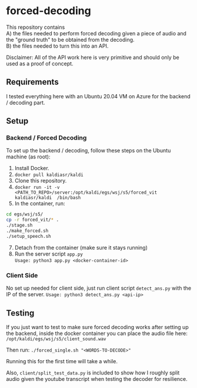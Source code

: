 # forced-decoding
This repository contains<br> 
A) the files needed to perform forced decoding given a piece of audio and 
the "ground truth" to be obtained from the decoding.<br>
B) the files needed to turn this into an API.

Disclaimer: All of the API work here is very primitive and should only be 
used as a proof of concept.

## Requirements
I tested everything here with an Ubuntu 20.04 VM on Azure for the backend 
/ decoding part.

## Setup
### Backend / Forced Decoding
To set up the backend / decoding, follow these steps on the Ubuntu machine 
(as root):
1. Install Docker.
2. `docker pull kaldiasr/kaldi`
3. Clone this repository.
4. `docker run -it -v 
<PATH_TO_REPO>/server:/opt/kaldi/egs/wsj/s5/forced_vit kaldiasr/kaldi 
/bin/bash`
5. In the container, run:<br>
```bash
cd egs/wsj/s5/
cp -r forced_vit/* .
./stage.sh
./make_forced.sh
./setup_speech.sh
```
7. Detach from the container (make sure it stays running)
8. Run the server script `app.py`<br>
`Usage: python3 app.py <docker-container-id>`

### Client Side
No set up needed for client side, just run client script `detect_ans.py` 
with the IP of the server.
`Usage: python3 detect_ans.py <api-ip>`

## Testing
If you just want to test to make sure forced decoding works after setting 
up the backend, inside the docker container you can place the audio file 
here: `/opt/kaldi/egs/wsj/s5/client_sound.wav`

Then run:  `./forced_single.sh "<WORDS-TO-DECODE>"`

Running this for the first time will take a while.

Also, `client/split_test_data.py` is included to show how I roughly split audio given the youtube transcript when testing the decoder for resilience.
